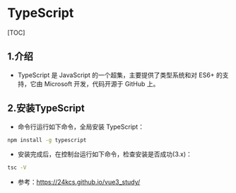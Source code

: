 # TypeScript

[TOC]

## 1.介绍

- TypeScript 是 JavaScript 的一个超集，主要提供了类型系统和对 ES6+ 的支持，它由 Microsoft 开发，代码开源于 GitHub 上。



## 2.安装TypeScript

- 命令行运行如下命令，全局安装 TypeScript：

```bash
npm install -g typescript
```

- 安装完成后，在控制台运行如下命令，检查安装是否成功(3.x)：

```bash
tsc -V 
```



- 参考：https://24kcs.github.io/vue3_study/